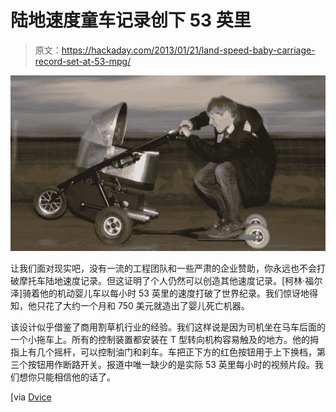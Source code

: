 # 陆地速度童车记录创下 53 英里

> 原文：<https://hackaday.com/2013/01/21/land-speed-baby-carriage-record-set-at-53-mpg/>

![53-mpg-baby-carriage](img/17889db3c445713a78d11c956e550c31.png)

让我们面对现实吧，没有一流的工程团队和一些严肃的企业赞助，你永远也不会打破摩托车陆地速度记录。但这证明了个人仍然可以创造其他速度记录。[柯林·福尔泽]骑着他的机动婴儿车以每小时 53 英里的速度打破了世界纪录。我们惊讶地得知，他只花了大约一个月和 750 美元就造出了婴儿死亡机器。

该设计似乎借鉴了商用割草机行业的经验。我们这样说是因为司机坐在马车后面的一个小拖车上。所有的控制装置都安装在 T 型转向机构容易触及的地方。他的拇指上有几个摇杆，可以控制油门和刹车。车把正下方的红色按钮用于上下换档，第三个按钮用作断路开关。报道中唯一缺少的是实际 53 英里每小时的视频片段。我们想你只能相信他的话了。

[via [Dvice](http://dvice.com/archives/2013/01/fastest-baby-ca.php)
